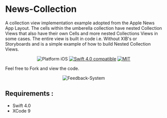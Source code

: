 # News-Collection

A collection view implementation example adopted from the Apple News App Layout. The cells within the umberella collection have nested Collection Views that also have their own Cells and more nested Collections Views in some cases. 
The entire view is built in code i.e. Without XIB's or Storyboards and is a simple example of how to build Nested Collection Views. 

<p align="center">
<img src="https://img.shields.io/badge/platform-iOS-blue.svg?style=flat" alt="Platform iOS" />
<a href="https://developer.apple.com/swift"><img src="https://img.shields.io/badge/Swift_4.0-compatible-4BC51D.svg?style=flat" alt="Swift 4.0 compatible" /></a>
<a href="http://mit-license.org"><img src="https://img.shields.io/badge/license-MIT-blue.svg?style=flat" alt="MIT" /></a>
</p>

Feel free to Fork and view the code. 
<div align="center">
<img src="https://github.com/mhlangagc/Feedback-System/blob/master/Feedback/ExampleImage.png" alt="Feedback-System"/>
</div>

##  Requirements :

- Swift 4.0
- XCode 9
